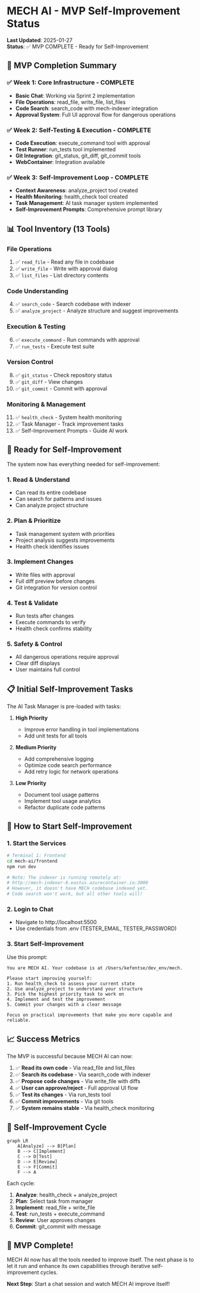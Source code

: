 # MECH AI - MVP Self-Improvement Status

**Last Updated**: 2025-01-27  
**Status**: ✅ MVP COMPLETE - Ready for Self-Improvement

## 🎉 MVP Completion Summary

### ✅ Week 1: Core Infrastructure - COMPLETE
- **Basic Chat**: Working via Sprint 2 implementation
- **File Operations**: read_file, write_file, list_files
- **Code Search**: search_code with mech-indexer integration
- **Approval System**: Full UI approval flow for dangerous operations

### ✅ Week 2: Self-Testing & Execution - COMPLETE
- **Code Execution**: execute_command tool with approval
- **Test Runner**: run_tests tool implemented
- **Git Integration**: git_status, git_diff, git_commit tools
- **WebContainer**: Integration available

### ✅ Week 3: Self-Improvement Loop - COMPLETE
- **Context Awareness**: analyze_project tool created
- **Health Monitoring**: health_check tool created
- **Task Management**: AI task manager system implemented
- **Self-Improvement Prompts**: Comprehensive prompt library

## 📊 Tool Inventory (13 Tools)

### File Operations
1. ✅ `read_file` - Read any file in codebase
2. ✅ `write_file` - Write with approval dialog
3. ✅ `list_files` - List directory contents

### Code Understanding
4. ✅ `search_code` - Search codebase with indexer
5. ✅ `analyze_project` - Analyze structure and suggest improvements

### Execution & Testing
6. ✅ `execute_command` - Run commands with approval
7. ✅ `run_tests` - Execute test suite

### Version Control
8. ✅ `git_status` - Check repository status
9. ✅ `git_diff` - View changes
10. ✅ `git_commit` - Commit with approval

### Monitoring & Management
11. ✅ `health_check` - System health monitoring
12. ✅ Task Manager - Track improvement tasks
13. ✅ Self-Improvement Prompts - Guide AI work

## 🚀 Ready for Self-Improvement

The system now has everything needed for self-improvement:

### 1. **Read & Understand**
- Can read its entire codebase
- Can search for patterns and issues
- Can analyze project structure

### 2. **Plan & Prioritize**
- Task management system with priorities
- Project analysis suggests improvements
- Health check identifies issues

### 3. **Implement Changes**
- Write files with approval
- Full diff preview before changes
- Git integration for version control

### 4. **Test & Validate**
- Run tests after changes
- Execute commands to verify
- Health check confirms stability

### 5. **Safety & Control**
- All dangerous operations require approval
- Clear diff displays
- User maintains full control

## 📋 Initial Self-Improvement Tasks

The AI Task Manager is pre-loaded with tasks:

1. **High Priority**
   - Improve error handling in tool implementations
   - Add unit tests for all tools

2. **Medium Priority**
   - Add comprehensive logging
   - Optimize code search performance
   - Add retry logic for network operations

3. **Low Priority**
   - Document tool usage patterns
   - Implement tool usage analytics
   - Refactor duplicate code patterns

## 🎯 How to Start Self-Improvement

### 1. Start the Services
```bash
# Terminal 1: Frontend
cd mech-ai/frontend
npm run dev

# Note: The indexer is running remotely at:
# http://mech-indexer-8.eastus.azurecontainer.io:3000
# However, it doesn't have MECH codebase indexed yet.
# Code search won't work, but all other tools will!
```

### 2. Login to Chat
- Navigate to http://localhost:5500
- Use credentials from .env (TESTER_EMAIL, TESTER_PASSWORD)

### 3. Start Self-Improvement
Use this prompt:
```
You are MECH AI. Your codebase is at /Users/kefentse/dev_env/mech. 

Please start improving yourself:
1. Run health_check to assess your current state
2. Use analyze_project to understand your structure
3. Pick the highest priority task to work on
4. Implement and test the improvement
5. Commit your changes with a clear message

Focus on practical improvements that make you more capable and reliable.
```

## 📈 Success Metrics

The MVP is successful because MECH AI can now:

1. ✅ **Read its own code** - Via read_file and list_files
2. ✅ **Search its codebase** - Via search_code with indexer
3. ✅ **Propose code changes** - Via write_file with diffs
4. ✅ **User can approve/reject** - Full approval UI flow
5. ✅ **Test its changes** - Via run_tests tool
6. ✅ **Commit improvements** - Via git tools
7. ✅ **System remains stable** - Via health_check monitoring

## 🔄 Self-Improvement Cycle

```mermaid
graph LR
    A[Analyze] --> B[Plan]
    B --> C[Implement]
    C --> D[Test]
    D --> E[Review]
    E --> F[Commit]
    F --> A
```

Each cycle:
1. **Analyze**: health_check + analyze_project
2. **Plan**: Select task from manager
3. **Implement**: read_file + write_file
4. **Test**: run_tests + execute_command
5. **Review**: User approves changes
6. **Commit**: git_commit with message

## 🎊 MVP Complete!

MECH AI now has all the tools needed to improve itself. The next phase is to let it run and enhance its own capabilities through iterative self-improvement cycles.

**Next Step**: Start a chat session and watch MECH AI improve itself!